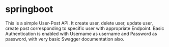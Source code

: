 # springboot
This is a simple User-Post API. It create user, delete user, update user, create post corresponding to specific user with appropriate Endpoint. Basic Authentication is enabled with Username as username and Password as password, with very basic Swagger documentation also.
